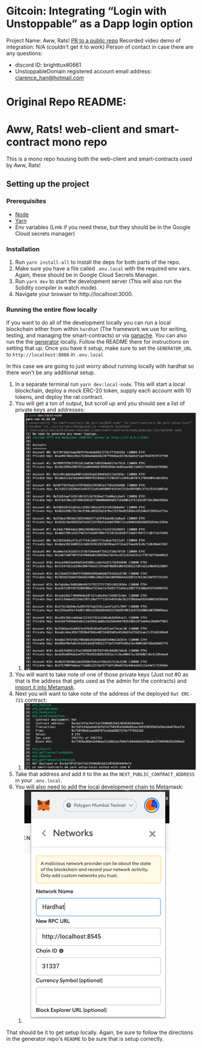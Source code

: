 # Gitcoin: Integrating “Login with Unstoppable” as a Dapp login option

Project Name: Aww, Rats!
[PR to a public repo](https://github.com/ClickPop/aww-rats-client/pull/147)
Recorded video demo of integration: N/A (couldn't get it to work)
Person of contact in case there are any questions:
  * discord ID: brighttux#0661
  * UnstoppableDomain registered account email address: clarence_han@hotmail.com

# Original Repo README:
# Aww, Rats! web-client and smart-contract mono repo

This is a mono repo housing both the web-client and smart-contracts used by Aww, Rats!

## Setting up the project

### Prerequisites

- [Node](https://nodejs.org/en/)
- [Yarn](https://yarnpkg.com/)
- Env variables (Lmk if you need these, but they should be in the Google Cloud secrets manager)

### Installation

1. Run `yarn install-all` to install the deps for both parts of the repo.
2. Make sure you have a file called `.env.local` with the required env vars. Again, these should be in Google Cloud Secrets Manager.
4. Run `yarn dev` to start the development server (This will also run the Solidity compiler in watch mode).
5. Navigate your browser to http://localhost:3000.

### Running the entire flow locally

If you want to do all of the development locally you can run a local blockchain either from within `hardhat` (The framework we use for writing, testing, and managing the smart-contracts) or via [ganache](https://www.trufflesuite.com/ganache). You can also run the the [generator](https://github.com/ClickPop/aww-rats-generator) locally. Follow the README there for instructions on setting that up. Once you have it setup, make sure to set the `GENERATOR_URL` to `http://localhost:8080` in `.env.local`

In this case we are going to just worry about running locally with hardhat so there won't be any additional setup.

1. In a separate terminal run `yarn dev:local-node`. This will start a local blockchain, deploy a mock ERC-20 token, supply each account with 10 tokens, and deploy the rat contract.
2. You will get a ton of output, but scroll up and you should see a list of private keys and addresses:
   1. ![wallet screenshot](wallets.png)
3. You will want to take note of one of those private keys (Just not #0 as that is the address that gets used as the admin for the contracts) and [import it into Metamask](https://metamask.zendesk.com/hc/en-us/articles/360015489331-How-to-import-an-Account).
4. Next you will want to take note of the address of the deployed `Rat ERC-721` contract:
   1. ![rat deployed](rat-deploy.png)
5. Take that address and add it to the as the `NEXT_PUBLIC_CONTRACT_ADDRESS` in your `.env.local`.
6. You will also need to add the local development chain to Metamask:
   1. ![metamask config](metamask.png)

That should be it to get setup locally. Again, be sure to follow the directions in the generator repo's `README` to be sure that is setup correctly.

